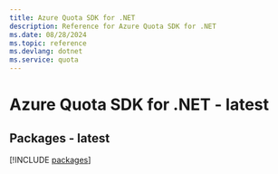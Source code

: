 ```yaml
---
title: Azure Quota SDK for .NET
description: Reference for Azure Quota SDK for .NET
ms.date: 08/28/2024
ms.topic: reference
ms.devlang: dotnet
ms.service: quota
---
```

# Azure Quota SDK for .NET - latest
## Packages - latest
[!INCLUDE [packages](quota-index.md)]